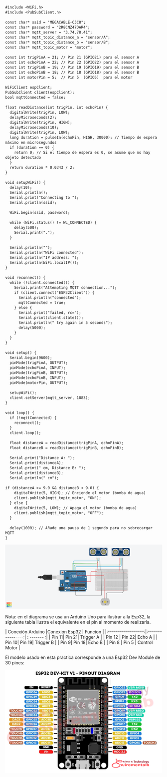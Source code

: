 ```c++:
#include <WiFi.h>
#include <PubSubClient.h>

const char* ssid = "MEGACABLE-C3C8";
const char* password = "2R8CNZ47DAR4";
const char* mqtt_server = "3.74.78.41";
const char* mqtt_topic_distance_a = "sensor/A";
const char* mqtt_topic_distance_b = "sensor/B";
const char* mqtt_topic_motor = "motor";

const int trigPinA = 21; // Pin 21 (GPIO21) para el sensor A
const int echoPinA = 22; // Pin 22 (GPIO22) para el sensor A
const int trigPinB = 19; // Pin 19 (GPIO19) para el sensor B
const int echoPinB = 18; // Pin 18 (GPIO18) para el sensor B
const int motorPin = 5;  // Pin 5  (GPIO5)  para el motor

WiFiClient espClient;
PubSubClient client(espClient);
bool mqttConnected = false;

float readDistance(int trigPin, int echoPin) {
  digitalWrite(trigPin, LOW);
  delayMicroseconds(2);
  digitalWrite(trigPin, HIGH);
  delayMicroseconds(10);
  digitalWrite(trigPin, LOW);
  long duration = pulseIn(echoPin, HIGH, 30000); // Tiempo de espera máximo en microsegundos
  if (duration == 0) {
    return 0; // Si el tiempo de espera es 0, se asume que no hay objeto detectado
  }
  return duration * 0.0343 / 2;
}

void setupWiFi() {
  delay(10);
  Serial.println();
  Serial.print("Connecting to ");
  Serial.println(ssid);

  WiFi.begin(ssid, password);

  while (WiFi.status() != WL_CONNECTED) {
    delay(500);
    Serial.print(".");
  }

  Serial.println("");
  Serial.println("WiFi connected");
  Serial.println("IP address: ");
  Serial.println(WiFi.localIP());
}

void reconnect() {
  while (!client.connected()) {
    Serial.print("Attempting MQTT connection...");
    if (client.connect("ESP32Client")) {
      Serial.println("connected");
      mqttConnected = true;
    } else {
      Serial.print("failed, rc=");
      Serial.print(client.state());
      Serial.println(" try again in 5 seconds");
      delay(5000);
    }
  }
}

void setup() {
  Serial.begin(9600);
  pinMode(trigPinA, OUTPUT);
  pinMode(echoPinA, INPUT);
  pinMode(trigPinB, OUTPUT);
  pinMode(echoPinB, INPUT);
  pinMode(motorPin, OUTPUT);

  setupWiFi();
  client.setServer(mqtt_server, 1883);
}

void loop() {
  if (!mqttConnected) {
    reconnect();
  }
  client.loop();

  float distanceA = readDistance(trigPinA, echoPinA);
  float distanceB = readDistance(trigPinB, echoPinB);

  Serial.print("Distance A: ");
  Serial.print(distanceA);
  Serial.print(" cm, Distance B: ");
  Serial.print(distanceB);
  Serial.println(" cm");

if (distanceA >= 9.0 && distanceB < 9.0) {
    digitalWrite(5, HIGH); // Enciende el motor (bomba de agua)
    client.publish(mqtt_topic_motor, "ON");
  } else {
    digitalWrite(5, LOW); // Apaga el motor (bomba de agua)
    client.publish(mqtt_topic_motor, "OFF");
  }

  delay(1000); // Añade una pausa de 1 segundo para no sobrecargar MQTT
}
```


![Circuito](Stunning%20Bigery-Amur.png)

Nota: en el diagrama se usa un Arduino Uno para ilustrar a la Esp32, la siguiente tabla ilustra el equivalente en el pin al momento de realizarla.

| Conexión Arduino |Conexión Esp32 | Funcion |
|:------------------:|:----------------:| : ------- :|
| Pin 11| Pin  21| Trigger A |
| Pin 12 | Pin 22| Echo A |
| Pin 10| Pin  19| Trigger B |
| Pin 9| Pin  18| Echo B |
| Pin 8 | Pin 5 | Control Motor |

El modelo usado en esta practica corresponde a una Esp32 Dev Module de 30 pines:

![esp32](ESP32-pinout-30pins.png)


